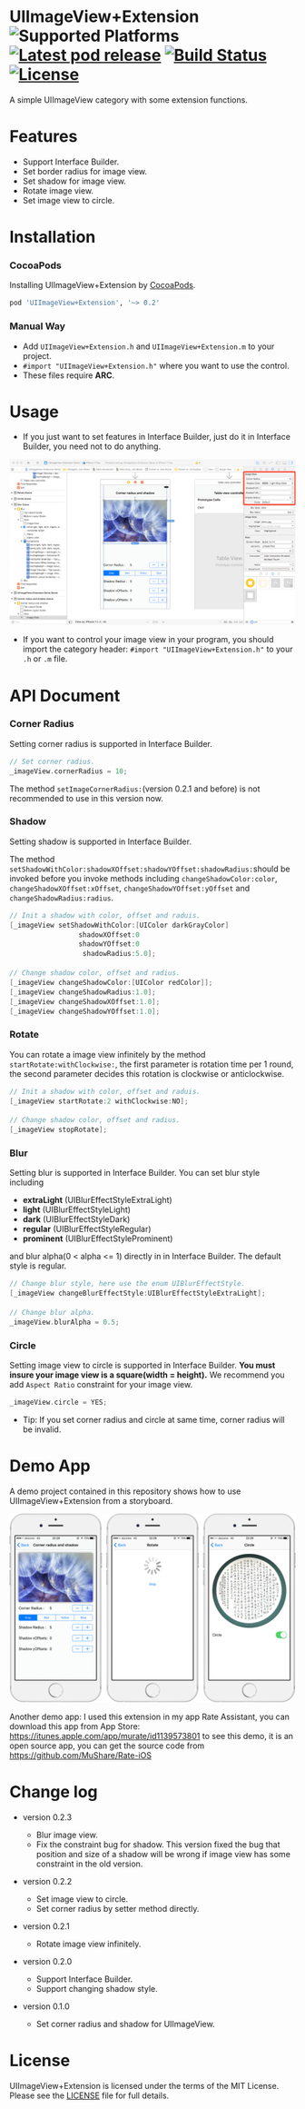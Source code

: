 UIImageView+Extension ![Supported Platforms](https://img.shields.io/cocoapods/p/UIImageView+Extension.svg) [![Latest pod release](https://img.shields.io/cocoapods/v/UIImageView+Extension.svg)](https://cocoapods.org/pods/UIImageView+Extension) [![Build Status](https://travis-ci.org/alexandreos/UILabel-Copyable.svg?branch=master)]() [![License](https://img.shields.io/cocoapods/l/UIImageView+Extension.svg)](https://github.com/lm2343635/UIImageView-Extension/LICENSE)
===
A simple UIImageView category with some extension functions.

# Features
- Support Interface Builder.
- Set border radius for image view.
- Set shadow for image view.
- Rotate image view.
- Set image view to circle.

# Installation

### CocoaPods
Installing UIImageView+Extension by [CocoaPods](http://cocoapods.org/). 

```ruby
pod 'UIImageView+Extension', '~> 0.2'
```
### Manual Way

- Add `UIImageView+Extension.h` and `UIImageView+Extension.m` to your project.
- `#import "UIImageView+Extension.h"` where you want to use the control.
- These files require **ARC**.

# Usage

- If you just want to set features in Interface Builder, just do it in Interface Builder, you need not to do anything.

![Interface Builder Guide](https://raw.githubusercontent.com/lm2343635/UIImageView-Extension/master/Screenshoots/InterfaceBuilderGuide.png)

- If you want to control your image view in your program, you should import the category header: `#import "UIImageView+Extension.h"` to your `.h` or `.m` file.

# API Document
### Corner Radius

Setting corner radius is supported in Interface Builder.

```objective-c
// Set corner radius.
_imageView.cornerRadius = 10;
```

The method `setImageCornerRadius:`(version 0.2.1 and before) is not recommended to use in this version now.

### Shadow

Setting shadow is supported in Interface Builder.

The method `setShadowWithColor:shadowXOffset:shadowYOffset:shadowRadius:`should be invoked before you invoke methods including `changeShadowColor:color`, `changeShadowXOffset:xOffset`, `changeShadowYOffset:yOffset` and `changeShadowRadius:radius`.

```objective-c
// Init a shadow with color, offset and raduis.
[_imageView setShadowWithColor:[UIColor darkGrayColor]
                 shadowXOffset:0
                 shadowYOffset:0
                  shadowRadius:5.0];

// Change shadow color, offset and radius.
[_imageView changeShadowColor:[UIColor redColor]];
[_imageView changeShadowRadius:1.0];
[_imageView changeShadowXOffset:1.0];
[_imageView changeShadowYOffset:1.0];
```

### Rotate
You can rotate a image view infinitely by the method `startRotate:withClockwise:`, the first parameter is rotation time per 1 round, the second parameter decides this rotation is clockwise or anticlockwise. 

```objective-c
// Init a shadow with color, offset and raduis.
[_imageView startRotate:2 withClockwise:NO];

// Change shadow color, offset and radius.
[_imageView stopRotate];
```
### Blur
Setting blur is supported in Interface Builder. You can set blur style including

- **extraLight** (UIBlurEffectStyleExtraLight)
- **light** (UIBlurEffectStyleLight)
- **dark** (UIBlurEffectStyleDark)
- **regular** (UIBlurEffectStyleRegular)
- **prominent** (UIBlurEffectStyleProminent)

and blur alpha(0 < alpha <= 1) directly in in Interface Builder. The default style is regular.

```objective-c
// Change blur style, here use the enum UIBlurEffectStyle.
[_imageView changeBlurEffectStyle:UIBlurEffectStyleExtraLight];

// Change blur alpha.
_imageView.blurAlpha = 0.5;
```

### Circle

Setting image view to circle is supported in Interface Builder.
**You must insure your image view is a square(width = height).** We recommend you add `Aspect Ratio` constraint for your image view.

```objective-c
_imageView.circle = YES;
```

- Tip: If you set corner radius and circle at same time, corner radius will be invalid.

# Demo App
A demo project contained in this repository shows how to use UIImageView+Extension from a storyboard.

![Demo App](https://raw.githubusercontent.com/lm2343635/UIImageView-Extension/master/Screenshoots/DemoApp.png)

Another demo app: I used this extension in my app Rate Assistant, you can download this app from App Store: https://itunes.apple.com/app/murate/id1139573801 to see this demo, it is an open source app, you can get the source code from https://github.com/MuShare/Rate-iOS

# Change log
* version 0.2.3
  * Blur image view. 
  * Fix the constraint bug for shadow. This version fixed the bug that position and size of a shadow will be wrong if image view has some constraint in the old version.

* version 0.2.2
  * Set image view to circle.
  * Set corner radius by setter method directly. 

* version 0.2.1
  * Rotate image view infinitely.

* version 0.2.0
  * Support Interface Builder.
  * Support changing shadow style.

* version 0.1.0
  * Set corner radius and shadow for UIImageView.

# License

UIImageView+Extension is licensed under the terms of the MIT License. Please see the [LICENSE](LICENSE) file for full details.
